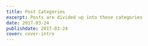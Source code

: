 ```yaml
---
title: Post Categories
excerpt: Posts are divided up into these categories
date: 2017-03-24
publishdate: 2017-03-24
cover: cover-intro
---
```

